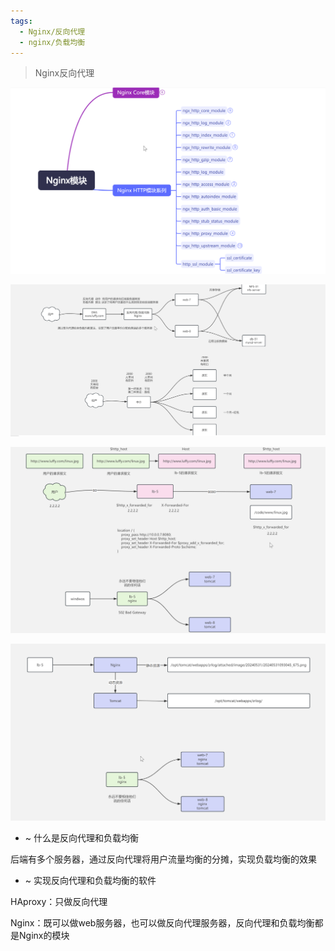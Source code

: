 ```yaml
---
tags:
  - Nginx/反向代理
  - nginx/负载均衡
---
```

>Nginx反向代理

![](attachments/Pasted%20image%2020240824222707.png)

![](attachments/Pasted%20image%2020240824222727.png)

![](attachments/Pasted%20image%2020240824222739.png)

![](attachments/Pasted%20image%2020240824222750.png)










- ~ 什么是反向代理和负载均衡

后端有多个服务器，通过反向代理将用户流量均衡的分摊，实现负载均衡的效果

- ~ 实现反向代理和负载均衡的软件

HAproxy：只做反向代理

Nginx：既可以做web服务器，也可以做反向代理服务器，反向代理和负载均衡都是Nginx的模块
